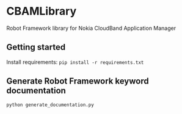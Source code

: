 # CBAMLibrary
Robot Framework library for Nokia CloudBand Application Manager

## Getting started
Install requirements: `pip install -r requirements.txt`

## Generate Robot Framework keyword documentation
```python generate_documentation.py```
